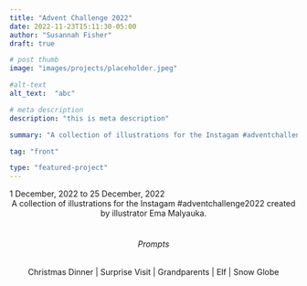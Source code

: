 ```yaml
---
title: "Advent Challenge 2022"
date: 2022-11-23T15:11:30-05:00
author: "Susannah Fisher"
draft: true

# post thumb
image: "images/projects/placeholder.jpeg"

#alt-text
alt_text:  "abc"

# meta description
description: "this is meta description"

summary: "A collection of illustrations for the Instagam #adventchallenge2022 created by illustrator Ema Malyauka."

tag: "front"

type: "featured-project"
---
```


<figcaption>1 December, 2022 to 25 December, 2022</figcaption>
<center>
A collection of illustrations for the Instagam #adventchallenge2022 created by illustrator Ema Malyauka.<br><br>

###### Prompts
Christmas Dinner  |  Surprise Visit |  Grandparents |  Elf |  Snow Globe
</center>

